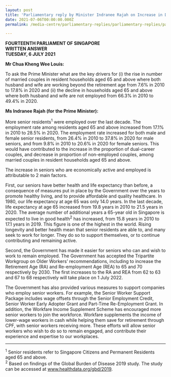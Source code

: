 ```yaml
---
layout: post
title: 'Parliamentary reply by Minister Indranee Rajah on Increase in Dual-Career Married Couples in Senior Resident Households'
date: 2021-07-06T00:00:00.000Z
permalink: /media-centre/parliamentary-replies/parliamentary-replies/parliamentary-reply-by-minister-indranee-rajah-on-increase-in-dual-married-couples-in-senior-resident-households/

---
```



**FOURTEENTH PARLIAMENT OF SINGAPORE**  
**WRITTEN ANSWER**  
**TUESDAY, 6 JULY 2021**

**Mr Chua Kheng Wee Louis:**

To ask the Prime Minister what are the key drivers for (i) the rise in number of married couples in resident households aged 65 and above where both husband and wife are working beyond the retirement age from 7.6% in 2010 to 17.8% in 2020 and (ii) the decline in households aged 65 and above where both husband and wife are not employed from 66.3% in 2010 to 49.4% in 2020.

**Ms Indranee Rajah (for the Prime Minister):** 

More senior residents<sup>1</sup> were employed over the last decade. The employment rate among residents aged 65 and above increased from 17.1% in 2010 to 28.5% in 2020. The employment rate increased for both male and female senior residents, from 26.4% in 2010 to 37.8% in 2020 for male seniors, and from 9.8% in 2010 to 20.6% in 2020 for female seniors. This would have contributed to the increase in the proportion of dual-career couples, and decrease in proportion of non-employed couples, among married couples in resident households aged 65 and above. 

The increase in seniors who are economically active and employed is attributable to 2 main factors. 

First, our seniors have better health and life expectancy than before, a consequence of measures put in place by the Government over the years to promote healthy living, and to provide affordable and quality healthcare. In 1980, our life expectancy at age 65 was only 14.0 years. In the last decade, life expectancy at age 65 increased from 19.8 years in 2010 to 21.5 years in 2020. The average number of additional years a 65-year old in Singapore is expected to live in good health<sup>2</sup> has increased, from 15.8 years in 2010 to 17.1 years in 2019. This figure is one of the highest in the world. Rising longevity and better health mean that senior residents are able to, and many seek to work for longer. They do so to support themselves, or to continue contributing and remaining active. 

Second, the Government has made it easier for seniors who can and wish to work to remain employed. The Government has accepted the Tripartite Workgroup on Older Workers’ recommendations, including to increase the Retirement Age (RA) and Re-employment Age (REA) to 65 and 70 respectively by 2030. The first increases to the RA and REA from 62 to 63 and 67 to 68 respectively will take place on 1 July 2022. 

The Government has also provided various measures to support companies who employ senior workers. For example, the Senior Worker Support Package includes wage offsets through the Senior Employment Credit, Senior Worker Early Adopter Grant and Part-Time Re-Employment Grant. In addition, the Workfare Income Supplement Scheme has encouraged more senior workers to join the workforce. Workfare supplements the income of lower-wage workers in cash while helping them save for retirement through CPF, with senior workers receiving more. These efforts will allow senior workers who wish to do so to remain engaged, and contribute their experience and expertise to our workplaces.

----------
<sup>1</sup> Senior residents refer to Singapore Citizens and Permanent Residents aged 65 and above.  
<sup>2</sup> Based on findings of the Global Burden of Disease 2019 study. The study can be accessed at www.healthdata.org/gbd/2019.

